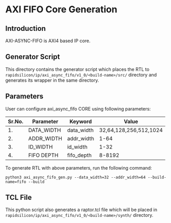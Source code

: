 # AXI FIFO Core Generation 

## Introduction
AXI-ASYNC-FIFO is AXI4 based IP core.

## Generator Script

This directory contains the generator script which places the RTL to `rapidsilicon/ip/axi_async_fifo/v1_0/<build-name>/src/` directory and generates its wrapper in the same directory. 
    
## Parameters
User can configure axi_async_fifo CORE using following parameters:

| Sr.No.|      Parameter     |       Keyword      |          Value          |
|-------|--------------------|--------------------|-------------------------|
|   1.  |   DATA_WIDTH       |   data_width       |  32,64,128,256,512,1024 |
|   2.  |   ADDR_WIDTH       |   addr_width       |  1-64                   |
|   3.  |   ID_WIDTH         |   id_width         |  1-32                   |
|   4.  |   FIFO DEPTH       |   fifo_depth       |  8-8192                 |



To generate RTL with above parameters, run the following command:
```
python3 axi_async_fifo_gen.py --data_width=32 --addr_width=64 --build-name=fifo --build
```

## TCL File

This python script also generates a raptor.tcl file which will be placed in `rapidsilicon/ip/axi_async_fifo/v1_0/<build-name>/synth/` directory.
